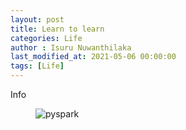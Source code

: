 ```yaml
---
layout: post
title: Learn to learn
categories: Life
author : Isuru Nuwanthilaka
last_modified_at: 2021-05-06 00:00:00
tags: [Life]
---
```


Info

<figure>
  <img src="{{ site.url }}/assets/img/pyspark.png" alt="pyspark" class="fig-img"/>
</figure>
